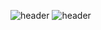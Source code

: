 ![header](https://capsule-render.vercel.app/api?type=waving&color=_20BEAD&height=300&section=header&text=capsule%20render&fontSize=90)
![header](https://capsule-render.vercel.app/api?text=Hello%World!)
<!--
**Woogy-Space/Woogy-Space** is a ✨ _special_ ✨ repository because its `README.md` (this file) appears on your GitHub profile.

Here are some ideas to get you started:

- 🔭 I’m currently working on ...
- 🌱 I’m currently learning ...
- 👯 I’m looking to collaborate on ...
- 🤔 I’m looking for help with ...
- 💬 Ask me about ...
- 📫 How to reach me: ...
- 😄 Pronouns: ...
- ⚡ Fun fact: ...
-->
